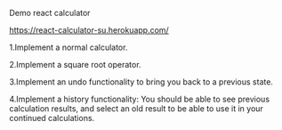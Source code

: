 Demo react calculator

https://react-calculator-su.herokuapp.com/

1.Implement a normal calculator.

2.Implement a square root operator.

3.Implement an undo functionality to bring you back to a previous state.

4.Implement a history functionality: You should be able to see previous calculation results, and select an old result to be able to use it in your continued calculations.
